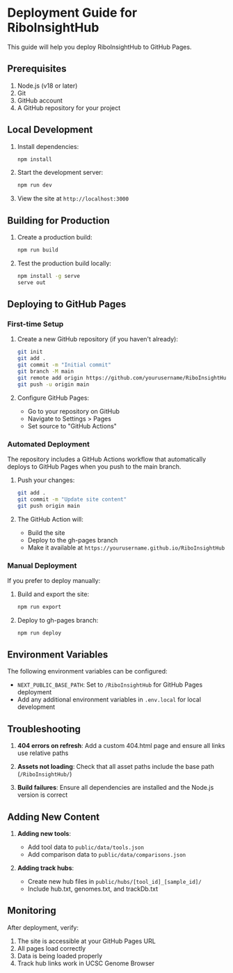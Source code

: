 # Deployment Guide for RiboInsightHub

This guide will help you deploy RiboInsightHub to GitHub Pages.

## Prerequisites

1. Node.js (v18 or later)
2. Git
3. GitHub account
4. A GitHub repository for your project

## Local Development

1. Install dependencies:
   ```bash
   npm install
   ```

2. Start the development server:
   ```bash
   npm run dev
   ```

3. View the site at `http://localhost:3000`

## Building for Production

1. Create a production build:
   ```bash
   npm run build
   ```

2. Test the production build locally:
   ```bash
   npm install -g serve
   serve out
   ```

## Deploying to GitHub Pages

### First-time Setup

1. Create a new GitHub repository (if you haven't already):
   ```bash
   git init
   git add .
   git commit -m "Initial commit"
   git branch -M main
   git remote add origin https://github.com/yourusername/RiboInsightHub.git
   git push -u origin main
   ```

2. Configure GitHub Pages:
   - Go to your repository on GitHub
   - Navigate to Settings > Pages
   - Set source to "GitHub Actions"

### Automated Deployment

The repository includes a GitHub Actions workflow that automatically deploys to GitHub Pages when you push to the main branch.

1. Push your changes:
   ```bash
   git add .
   git commit -m "Update site content"
   git push origin main
   ```

2. The GitHub Action will:
   - Build the site
   - Deploy to the gh-pages branch
   - Make it available at `https://yourusername.github.io/RiboInsightHub`

### Manual Deployment

If you prefer to deploy manually:

1. Build and export the site:
   ```bash
   npm run export
   ```

2. Deploy to gh-pages branch:
   ```bash
   npm run deploy
   ```

## Environment Variables

The following environment variables can be configured:

- `NEXT_PUBLIC_BASE_PATH`: Set to `/RiboInsightHub` for GitHub Pages deployment
- Add any additional environment variables in `.env.local` for local development

## Troubleshooting

1. **404 errors on refresh**: Add a custom 404.html page and ensure all links use relative paths

2. **Assets not loading**: Check that all asset paths include the base path (`/RiboInsightHub/`)

3. **Build failures**: Ensure all dependencies are installed and the Node.js version is correct

## Adding New Content

1. **Adding new tools**:
   - Add tool data to `public/data/tools.json`
   - Add comparison data to `public/data/comparisons.json`

2. **Adding track hubs**:
   - Create new hub files in `public/hubs/[tool_id]_[sample_id]/`
   - Include hub.txt, genomes.txt, and trackDb.txt

## Monitoring

After deployment, verify:
1. The site is accessible at your GitHub Pages URL
2. All pages load correctly
3. Data is being loaded properly
4. Track hub links work in UCSC Genome Browser 